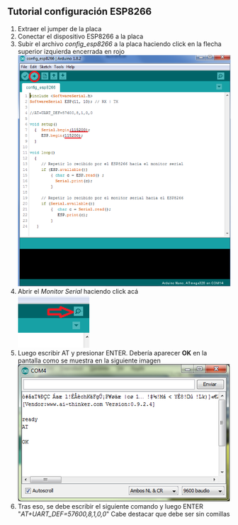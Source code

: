 ## Tutorial configuración ESP8266

1. Extraer el jumper de la placa
1. Conectar el dispositivo ESP8266 a la placa
1. Subir el archivo *config_esp8266* a la placa haciendo click en la flecha superior izquierda encerrada en rojo
![imagen1](img/img1.png)
1. Abrir el *Monitor Serial* haciendo click acá <br />
![imagen2](img/img2.png)
1. Luego escribir AT y presionar ENTER. Debería aparecer **OK** en la pantalla como se muestra en la siguiente imagen
![imagen3](img/img3.png)
1. Tras eso, se debe escribir el siguiente comando y luego ENTER "_AT+UART_DEF=57600,8,1,0,0_" Cabe destacar que debe ser sin comillas
